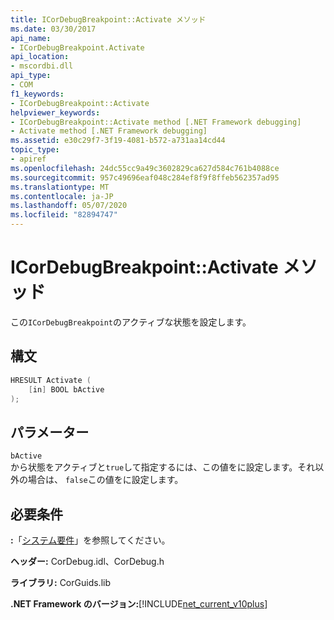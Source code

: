 ```yaml
---
title: ICorDebugBreakpoint::Activate メソッド
ms.date: 03/30/2017
api_name:
- ICorDebugBreakpoint.Activate
api_location:
- mscordbi.dll
api_type:
- COM
f1_keywords:
- ICorDebugBreakpoint::Activate
helpviewer_keywords:
- ICorDebugBreakpoint::Activate method [.NET Framework debugging]
- Activate method [.NET Framework debugging]
ms.assetid: e30c29f7-3f19-4081-b572-a731aa14cd44
topic_type:
- apiref
ms.openlocfilehash: 24dc55cc9a49c3602829ca627d584c761b4088ce
ms.sourcegitcommit: 957c49696eaf048c284ef8f9f8ffeb562357ad95
ms.translationtype: MT
ms.contentlocale: ja-JP
ms.lasthandoff: 05/07/2020
ms.locfileid: "82894747"
---
```

# <a name="icordebugbreakpointactivate-method"></a>ICorDebugBreakpoint::Activate メソッド
この`ICorDebugBreakpoint`のアクティブな状態を設定します。  
  
## <a name="syntax"></a>構文  
  
```cpp  
HRESULT Activate (  
    [in] BOOL bActive  
);  
```  
  
## <a name="parameters"></a>パラメーター  
 `bActive`  
 から状態をアクティブと`true`して指定するには、この値をに設定します。それ以外の場合は、 `false`この値をに設定します。  
  
## <a name="requirements"></a>必要条件  
 **:**「[システム要件](../../get-started/system-requirements.md)」を参照してください。  
  
 **ヘッダー:** CorDebug.idl、CorDebug.h  
  
 **ライブラリ:** CorGuids.lib  
  
 **.NET Framework のバージョン:**[!INCLUDE[net_current_v10plus](../../../../includes/net-current-v10plus-md.md)]
